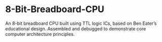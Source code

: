 # 8-Bit-Breadboard-CPU
An 8-bit breadboard CPU built using TTL logic ICs, based on Ben Eater’s educational design. Assembled and debugged to demonstrate core computer architecture principles.
